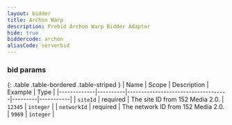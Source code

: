 ```yaml
---
layout: bidder
title: Archon Warp
description: Prebid Archon Warp Bidder Adaptor
hide: true
biddercode: archon
aliasCode: serverbid
---
```



### bid params

{: .table .table-bordered .table-striped }
| Name        | Scope    | Description                        | Example | Type      |
|-------------|----------|------------------------------------|---------|-----------|
| `siteId`    | required | The site ID from 152 Media 2.0.    | `12345` | `integer` |
| `networkId` | required | The network ID from 152 Media 2.0. | `9969`  | `integer` |
